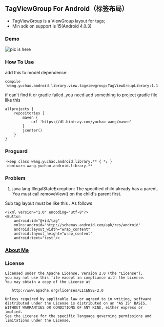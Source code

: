 ## TagViewGroup For Android（标签布局）

- TagViewGroup is a ViewGroup layout for tags;
- Min sdk on support is 15(Android 4.0.3)

### Demo

![pic is here](https://github.com/yuchao-wang/TagViewGroup/blob/master/image/screenshot.png)

### How To Use

add this to model dependence

```
compile 'wang.yuchao.android.library.view.tagviewgroup:TagViewGroupLibrary:1.1.0'
```

if can't find it or gradle failed ,you need add something to project gradle file like this

```
allprojects {
    repositories {
        maven {
            url 'https://dl.bintray.com/yuchao-wang/maven'
        }
        jcenter()
    }
}
```


### Proguard

```
-keep class wang.yuchao.android.library.** { *; }
-dontwarn wang.yuchao.android.library.**
```

### Problem

1. java.lang.IllegalStateException: The specified child already has a parent. You must call removeView() on the child's parent first.

Sub tag layout must be like this . As follows

```
<?xml version="1.0" encoding="utf-8"?>
<Button
    android:id="@+id/tag"
    xmlns:android="http://schemas.android.com/apk/res/android"
    android:layout_width="wrap_content"
    android:layout_height="wrap_content"
    android:text="test"/>
```

### [About Me](http://yuchao.wang)


### License

```
Licensed under the Apache License, Version 2.0 (the "License");
you may not use this file except in compliance with the License.
You may obtain a copy of the License at

   http://www.apache.org/licenses/LICENSE-2.0

Unless required by applicable law or agreed to in writing, software
distributed under the License is distributed on an "AS IS" BASIS,
WITHOUT WARRANTIES OR CONDITIONS OF ANY KIND, either express or implied.
See the License for the specific language governing permissions and
limitations under the License.
```